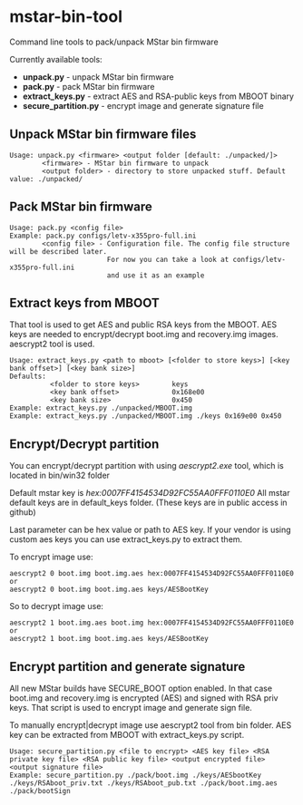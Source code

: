 # mstar-bin-tool

Command line tools to pack/unpack MStar bin firmware

Currently available tools:
 - **unpack.py** - unpack MStar bin firmware
 - **pack.py** - pack MStar bin firmware
 - **extract_keys.py** - extract AES and RSA-public keys from MBOOT binary
 - **secure_partition.py** - encrypt image and generate signature file


## Unpack MStar bin firmware files

```
Usage: unpack.py <firmware> <output folder [default: ./unpacked/]>
        <firmware> - MStar bin firmware to unpack
        <output folder> - directory to store unpacked stuff. Default value: ./unpacked/
```


## Pack MStar bin firmware 
```
Usage: pack.py <config file>
Example: pack.py configs/letv-x355pro-full.ini
		<config file> - Configuration file. The config file structure will be described later.
                        For now you can take a look at configs/letv-x355pro-full.ini
                        and use it as an example
```


## Extract keys from MBOOT
That tool is used to get AES and public RSA keys from the MBOOT. AES keys are needed to encrypt/decrypt 
boot.img and recovery.img images. aescrypt2 tool is used.

```
Usage: extract_keys.py <path to mboot> [<folder to store keys>] [<key bank offset>] [<key bank size>]
Defaults:
          <folder to store keys>        keys
          <key bank offset>             0x168e00
          <key bank size>               0x450
Example: extract_keys.py ./unpacked/MBOOT.img
Example: extract_keys.py ./unpacked/MBOOT.img ./keys 0x169e00 0x450
```

## Encrypt/Decrypt partition
You can encrypt/decrypt partition with using *aescrypt2.exe* tool, which is located in bin/win32 folder

Default mstar key is *hex:0007FF4154534D92FC55AA0FFF0110E0* All mstar default keys are in default_keys folder. (These keys are in public access in github)

Last parameter can be hex value or path to AES key. If your vendor is using custom aes keys you can use extract_keys.py to extract them.

To encrypt image use:
```
aescrypt2 0 boot.img boot.img.aes hex:0007FF4154534D92FC55AA0FFF0110E0
or
aescrypt2 0 boot.img boot.img.aes keys/AESBootKey
```

So to decrypt image use:
```
aescrypt2 1 boot.img.aes boot.img hex:0007FF4154534D92FC55AA0FFF0110E0
or
aescrypt2 1 boot.img boot.img.aes keys/AESBootKey
```

## Encrypt partition and generate signature
All new MStar builds have SECURE_BOOT option enabled. In that case 
boot.img and recovery.img is encrypted (AES) and signed with RSA priv keys.
That script is used to encrypt image and generate sign file. 

To manually encrypt|decrypt image use aescrypt2 tool from bin folder.
AES key can be extracted from MBOOT with extract_keys.py script.

```
Usage: secure_partition.py <file to encrypt> <AES key file> <RSA private key file> <RSA public key file> <output encrypted file> <output signature file>
Example: secure_partition.py ./pack/boot.img ./keys/AESbootKey ./keys/RSAboot_priv.txt ./keys/RSAboot_pub.txt ./pack/boot.img.aes ./pack/bootSign
```
